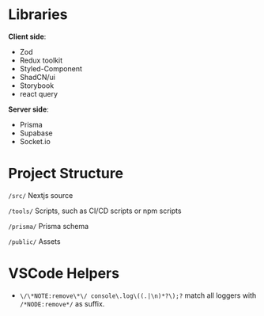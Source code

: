 # Libraries

**Client side**:

- Zod
- Redux toolkit
- Styled-Component
- ShadCN/ui
- Storybook
- react query

**Server side**:

- Prisma
- Supabase
- Socket.io

# Project Structure

`/src/` Nextjs source

`/tools/` Scripts, such as CI/CD scripts or npm scripts

`/prisma/` Prisma schema

`/public/` Assets

# VSCode Helpers

- `\/\*NOTE:remove\*\/ console\.log\((.|\n)*?\);?` match all loggers with `/*NODE:remove*/` as suffix.

